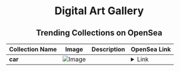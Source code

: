 <div align="center">

# Digital Art Gallery

## Trending Collections on OpenSea

| Collection Name                       | Image                                                                                     | Description                       | OpenSea Link                                                                                          |
|---------------------------------------|-------------------------------------------------------------------------------------------|-----------------------------------|--------------------------------------------------------------------------------------------------------|
| **car** | ![Image](https://i.seadn.io/s/raw/files/024bb1a0b225b5a3e9491f47ad14fda0.png?w=500&auto=format?w=200&auto=format) |  | <details><summary>Link</summary>[car](https://opensea.io/collection/car-883)</details> |

</div>